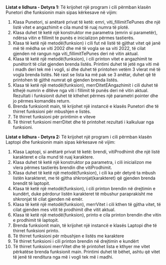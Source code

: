 **Listat e lidhura - Detyra 1:**
Të krijohet një program i cili përmban klasën Punetori dhe funksionin main sipas kërkesave në vijim:
1. Klasa Punetori, si anëtarë privat të ketë: emri, viti_fillimitTePunes dhe një listë vitet e angazhimit e cila mund të ruaj numra të plotë.
2. Klasa duhet të ketë një konstruktor me parametra (emrin si parametër), ndërsa vitin e fillimit te punës e inicializon përmes tastierës.
3. Klasa të ketë një metodë(funksion) i cili fut në listë të gjithat vitet që janë më të mëdha se viti 2002 dhe më të vogla se sa viti 2022, të cilat gjenden në rangun nga viti_fillimitTePunes deri në vitin aktual.
4. Klasa të ketë një metodë(funksion), i cili printon vitet e angazhimit te punëtorit të cilat gjenden brenda listës. Printimi duhet të jetë nga viti më i madh deri tek më i vogli, si dhe duhet të printohen vetëm 3 vlerat më të vogla brenda listës. Në rast se lista ka më pak se 3 anëtar, duhet që të printohen të gjithë numrat që gjenden brenda listës.
5. Klasa të ketë një metodë(funksion), merrDitetEAngazhimit i cili duhet të kthejë numrin e ditëve nga viti i fillimit të punës deri në vitin aktual. Rezultati i funksionit duhet të kthehet përmes një parametri pointer dhe jo përmes komandës return.
6. Brenda funksionit main, të krijohet një instancë e klasës Punetori dhe të thirret funksioni për mbushjen e listës.
7. Të thirret funksioni për printimin e viteve
8. Të thirret funksioni merrDitet dhe të printohet rezultati i kalkuluar nga funksioni.


**Listat e lidhura - Detyra 2:**
Të krijohet një program i cili përmban klasën Laptopi dhe funksionin main sipas kërkesave në vijim:
1. Klasa Laptopi, si anëtarë privat të ketë: brendi, vitiProdhimit dhe një listë karakteret e cila mund të ruaj karaktere.
2. Klasa duhet të ketë një konstruktor pa parametra, i cili inicializon me vlera përmes tastierës brendin dhe vitiProdhimit.
3. Klasa duhet të ketë një metodë(funksion), i cili ka për detyrë ta mbush listën karakteret, me të gjitha shkronjat(karakteret) që gjenden brenda brendit të laptopit.
4. Klasa të ketë një metodë(funksion), i cili printon brendin në drejtimin e kundërt, duke përdorur listën karakteret të mbushur paraprakisht me shkronjat të cilat gjenden në emër.
5. Klasa të ketë një metodë(funksion), merrVitet i cili kthen të gjitha vitet, të cilat gjenden mes vitit të prodhimit dhe vitit aktual.
6. Klasa të ketë një metodë(funksion), printo e cila printon brendin dhe vitin e prodhimit të laptopit.
7. Brenda funksionit main, të krijohet një instancë e klasës Laptopi dhe të thirret funksioni printo.
8. Të thirret funksioni për mbushjen e listës me karaktere
9. Të thirret funksioni i cili printon brendin në drejtimin e kundërt
10. Të thirret funksioni merrVitet dhe të printohet lista e kthyer me vitet përkatëse brenda
funksionit main. Printimi duhet të bëhet, ashtu që vitet të jenë të renditura nga më i vogli tek më i madhi.
